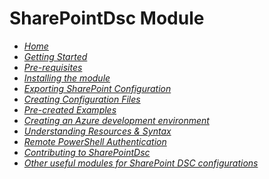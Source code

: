 # SharePointDsc Module

- _[Home](Home)_
- _[Getting Started](Getting-Started)_
- _[Pre-requisites](Prerequisites)_
- _[Installing the module](Installing-the-module)_
- _[Exporting SharePoint Configuration](Export-SharePoint-Configuration)_
- _[Creating Configuration Files](Creating-Configuration-Files)_
- _[Pre-created Examples](https://github.com/dsccommunity/SharePointDsc/tree/master/SharePointDsc/Examples)_
- _[Creating an Azure development environment](Creating-an-Azure-development-environment)_
- _[Understanding Resources & Syntax](Understanding-Resources)_
- _[Remote PowerShell Authentication](Remote-sessions-and-the-InstallAccount-variable)_
- _[Contributing to SharePointDsc](Contributing-to-SharePointDsc)_
- _[Other useful modules for SharePoint DSC configurations](Other-useful-modules-for-SharePoint-DSC-configurations)_
